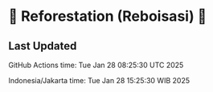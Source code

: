 
# 🌳 Reforestation (Reboisasi) 🌲

## Last Updated

GitHub Actions time: Tue Jan 28 08:25:30 UTC 2025

Indonesia/Jakarta time: Tue Jan 28 15:25:30 WIB 2025

